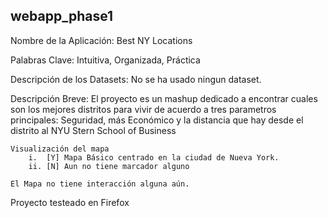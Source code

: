 ## webapp_phase1

Nombre de la Aplicación: Best NY Locations

Palabras Clave: Intuitiva, Organizada, Práctica

Descripción de los Datasets: No se ha usado ningun dataset.

Descripción Breve:
    El proyecto es un mashup dedicado a encontrar cuales son los mejores distritos para vivir de acuerdo a tres parametros principales: Seguridad, más Económico y la distancia que hay desde el distrito al NYU Stern School of Business
    
    Visualización del mapa
        i.  [Y] Mapa Básico centrado en la ciudad de Nueva York.
        ii. [N] Aun no tiene marcador alguno
        
    El Mapa no tiene interacción alguna aún.
    
Proyecto testeado en Firefox